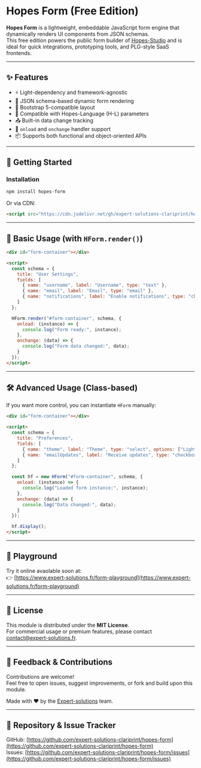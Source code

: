 # Hopes Form (Free Edition)

**Hopes Form** is a lightweight, embeddable JavaScript form engine that dynamically renders UI components from JSON schemas.  
This free edition powers the public form builder of [Hopes-Studio](https://www.expert-solutions.fr/hopes-studio/) and is ideal for quick integrations, prototyping tools, and PLG-style SaaS frontends.

---

## ✨ Features

- ⚡ Light-dependency and framework-agnostic
- 🧩 JSON schema-based dynamic form rendering
- 🎨 Bootstrap 5-compatible layout
- 🧠 Compatible with Hopes-Language (H-L) parameters
- 📤 Built-in data change tracking
- 🔌 `onload` and `onchange` handler support
- 📦 Supports both functional and object-oriented APIs

---

## 🚀 Getting Started

### Installation

```bash
npm install hopes-form
```

Or via CDN:

```html
<script src="https://cdn.jsdelivr.net/gh/expert-solutions-clariprint/hopes-form/dist/hopesform.umd.js"></script>

```

---

## 📄 Basic Usage (with `HForm.render()`)

```html
<div id="form-container"></div>

<script>
  const schema = {
    title: "User Settings",
    fields: [
      { name: "username", label: "Username", type: "text" },
      { name: "email", label: "Email", type: "email" },
      { name: "notifications", label: "Enable notifications", type: "checkbox" }
    ]
  };

  HForm.render("#form-container", schema, {
    onload: (instance) => {
      console.log("Form ready:", instance);
    },
    onchange: (data) => {
      console.log("Form data changed:", data);
    }
  });
</script>
```

---

## 🛠️ Advanced Usage (Class-based)

If you want more control, you can instantiate `HForm` manually:

```html
<div id="form-container"></div>

<script>
  const schema = {
    title: "Preferences",
    fields: [
      { name: "theme", label: "Theme", type: "select", options: ["Light", "Dark"] },
      { name: "emailUpdates", label: "Receive updates", type: "checkbox" }
    ]
  };

  const hf = new HForm("#form-container", schema, {
    onload: (instance) => {
      console.log("Loaded form instance:", instance);
    },
    onchange: (data) => {
      console.log("Data changed:", data);
    }
  });

  hf.display();
</script>
```

---

## 🧪 Playground

Try it online avaolable soon at:  
👉 [https://www.expert-solutions.fr/form-playground](https://www.expert-solutions.fr/form-playground)


---

## 📄 License

This module is distributed under the **MIT License**.  
For commercial usage or premium features, please contact [contact@expert-solutions.fr](mailto:contact@expert-solutions.fr).

---

## 💬 Feedback & Contributions

Contributions are welcome!  
Feel free to open issues, suggest improvements, or fork and build upon this module.

Made with ❤️ by the [Expert-solutions](https://www.expert-solutions.fr) team.

---

## 🔗 Repository & Issue Tracker

GitHub: [https://github.com/expert-solutions-clariprint/hopes-form](https://github.com/expert-solutions-clariprint/hopes-form)  
Issues: [https://github.com/expert-solutions-clariprint/hopes-form/issues](https://github.com/expert-solutions-clariprint/hopes-form/issues)